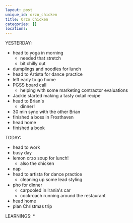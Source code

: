 ```yaml
---
layout: post
unique_id: orzo_chicken
title: Orzo Chicken
categories: []
locations: 
---
```


YESTERDAY:
* head to yoga in morning
  * needed that stretch
  * bit chilly out
* dumplings and noodles for lunch
* head to Artista for dance practice
* left early to go home
* PGSS board call
  * helping with some marketing contractor evaluations
* Jackie started making a tasty oxtail recipe
* head to Brian's
  * dinner!
* 30 min sync with the other Brian
* finished a boss in Frosthaven
* head home
* finished a book

TODAY:
* head to work
* busy day
* lemon orzo soup for lunch!
  * also the chicken
* nap
* head to artista for dance practice
  * cleaning up some lead styling
* pho for dinner
  * carpooled in Irania's car
  * cockroach running around the restaurant
* head home
* plan Christmas trip

LEARNINGS:
* 
